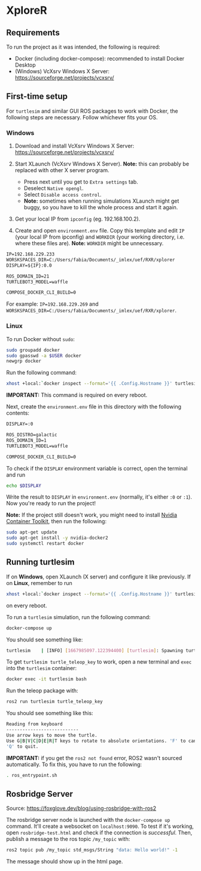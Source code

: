 # XploreR

## Requirements

To run the project as it was intended, the following is required:
- Docker (including docker-compose): recommended to install Docker Desktop
- (Windows) VcXsrv Windows X Server: https://sourceforge.net/projects/vcxsrv/


## First-time setup

For `turtlesim` and similar GUI ROS packages to work with Docker, the following steps are necessary. Follow whichever fits your OS.

### Windows

1. Download and install VcXsrv Windows X Server: 
https://sourceforge.net/projects/vcxsrv/

2. Start XLaunch (VcXsrv Windows X Server). **Note:** this can probably be replaced with other X server program.
    - Press next until you get to `Extra settings` tab.
    - Deselect `Native opengl`.
    - Select `Disable access control`.
    - **Note:** sometimes when running simulations XLaunch might get buggy, so you have to kill the whole process and start it again.

3. Get your local IP from `ipconfig` (eg. 192.168.100.2).

4. Create and open `environment.env` file. Copy this template and edit `IP` (your local IP from ipconfig) and `WORKDIR` (your working directory, i.e. where these files are). **Note:** `WORKDIR` might be unnecessary.

```txt
IP=192.168.229.233
WORSKSPACES_DIR=C:/Users/fabia/Documents/_imlex/uef/RXR/xplorer
DISPLAY=${IP}:0.0

ROS_DOMAIN_ID=21
TURTLEBOT3_MODEL=waffle

COMPOSE_DOCKER_CLI_BUILD=0
```

For example: `IP=192.168.229.269` and `WORSKSPACES_DIR=C:/Users/fabia/Documents/_imlex/uef/RXR/xplorer`.

### Linux

To run Docker without `sudo`:

```bash
sudo groupadd docker
sudo gpasswd -a $USER docker
newgrp docker
```

Run the following command:

```bash
xhost +local:`docker inspect --format='{{ .Config.Hostname }}' turtlesim`
```

**IMPORTANT:** This command is required on every reboot.

Next, create the `environment.env` file in this directory with the following contents:

```txt
DISPLAY=:0

ROS_DISTRO=galactic
ROS_DOMAIN_ID=1
TURTLEBOT3_MODEL=waffle

COMPOSE_DOCKER_CLI_BUILD=0
```

To check if the `DISPLAY` environment variable is correct, open the terminal and run

```bash
echo $DISPLAY
```

Write the result to `DISPLAY` in `environment.env` (normally, it's either `:0` or `:1`). Now you're ready to run the project!

**Note:** If the project still doesn't work, you might need to install [Nvidia Container Toolkit](https://docs.nvidia.com/datacenter/cloud-native/container-toolkit/install-guide.html#setting-up-nvidia-container-toolkit), then run the following:

```bash
sudo apt-get update
sudo apt-get install -y nvidia-docker2
sudo systemctl restart docker
```

## Running turtlesim

If on **Windows**, open XLaunch (X server) and configure it like previously. If on **Linux**, remember to run 
```bash
xhost +local:`docker inspect --format='{{ .Config.Hostname }}' turtlesim`
```
on every reboot.

To run a `turtlesim` simulation, run the following command:

```bash
docker-compose up
```

You should see something like:

```bash
turtlesim    | [INFO] [1667985097.122394400] [turtlesim]: Spawning turtle [turtle1] at x=[5.544445], y=[5.544445], theta=[0.000000]
```

To get `turtlesim turtle_teleop_key` to work, open a new terminal and `exec` into the `turtlesim` container:

```bash
docker exec -it turtlesim bash
```

Run the teleop package with:

```bash
ros2 run turtlesim turtle_teleop_key
```

You should see something like this:

```bash
Reading from keyboard
---------------------------
Use arrow keys to move the turtle.
Use G|B|V|C|D|E|R|T keys to rotate to absolute orientations. 'F' to cancel a rotation.
'Q' to quit.
```

**IMPORTANT:** if you get the `ros2 not found` error, ROS2 wasn't sourced automatically. To fix this, you have to run the following:

```bash
. ros_entrypoint.sh
```

## Rosbridge Server

Source: https://foxglove.dev/blog/using-rosbridge-with-ros2

The rosbridge server node is launched with the `docker-compose up` command. It'll create a websocket on `localhost:9090`. To test if it's working, open `rosbridge-test.html` and check if the connection is *successful*. Then, publish a message to the ros topic `/my_topic` with:

```bash
ros2 topic pub /my_topic std_msgs/String "data: Hello world!" -1
```

The message should show up in the html page.